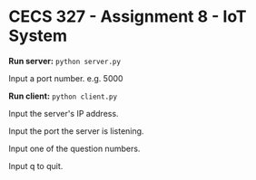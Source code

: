 # CECS 327 - Assignment 8 - IoT System

**Run server:** ```python server.py```

Input a port number. e.g. 5000

**Run client:** ```python client.py```

Input the server's IP address.

Input the port the server is listening.

Input one of the question numbers.

Input q to quit.
